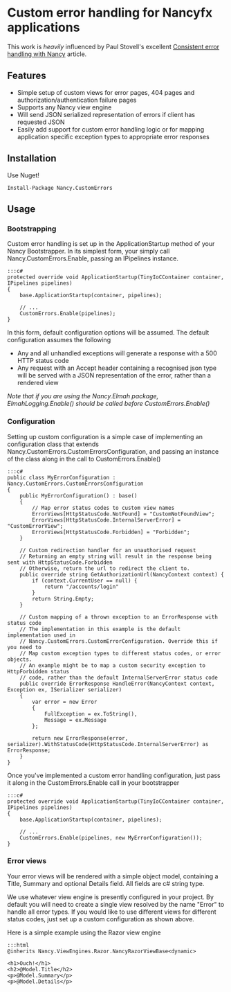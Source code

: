 # Custom error handling for Nancyfx applications

This work is *heavily* influenced by Paul Stovell's excellent [Consistent error handling with Nancy](http://paulstovell.com/blog/consistent-error-handling-with-nancy) article.

## Features

- Simple setup of custom views for error pages, 404 pages and authorization/authentication failure pages
- Supports any Nancy view engine
- Will send JSON serialized representation of errors if client has requested JSON
- Easily add support for custom error handling logic or for mapping application specific exception types to appropriate error responses

## Installation

Use Nuget!

	Install-Package Nancy.CustomErrors

## Usage

### Bootstrapping

Custom error handling is set up in the ApplicationStartup method of your Nancy Bootstrapper. In its simplest form, your simply call Nancy.CustomErrors.Enable, passing an IPipelines instance.

	:::c#
	protected override void ApplicationStartup(TinyIoCContainer container, IPipelines pipelines)
	{
		base.ApplicationStartup(container, pipelines);

		// ...
		CustomErrors.Enable(pipelines);
	}

In this form, default configuration options will be assumed. The default configuration assumes the following

- Any and all unhandled exceptions will generate a response with a 500 HTTP status code
- Any request with an Accept header containing a recognised json type will be served with a JSON representation of the error, rather than a rendered view

*Note that if you are using the Nancy.Elmah package, ElmahLogging.Enable() should be called before CustomErrors.Enable()* 

### Configuration

Setting up custom configuration is a simple case of implementing an configuration class that extends Nancy.CustomErrors.CustomErrorsConfiguration, and passing an instance of the class along in the call to CustomErrors.Enable()

	:::c#
	public class MyErrorConfiguration : Nancy.CustomErrors.CustomErrorsConfiguration
	{
		public MyErrorConfiguration() : base()
		{
			// Map error status codes to custom view names
			ErrorViews[HttpStatusCode.NotFound] = "CustomNotFoundView";
			ErrorViews[HttpStatusCode.InternalServerError] = "CustomErrorView";
			ErrorViews[HttpStatusCode.Forbidden] = "Forbidden";			
		}

		// Custom redirection handler for an unauthorised request
		// Returning an empty string will result in the response being sent with HttpStatusCode.Forbidden
		// Otherwise, return the url to redirect the client to. 
		public override string GetAuthorizationUrl(NancyContext context) {
			if (context.CurrentUser == null) {
				return "/accounts/login"
			}			
			return String.Empty;
		}

		// Custom mapping of a thrown exception to an ErrorResponse with status code
		// The implementation in this example is the default implementation used in
		// Nancy.CustomErrors.CustomErrorConfiguration. Override this if you need to
		// Map custom exception types to different status codes, or error objects.
		// An example might be to map a custom security exception to HttpForbidden status
		// code, rather than the default InternalServerError status code
		public override ErrorResponse HandleError(NancyContext context, Exception ex, ISerializer serializer)
		{
			var error = new Error
			{
				FullException = ex.ToString(),
				Message = ex.Message
			};

			return new ErrorResponse(error, serializer).WithStatusCode(HttpStatusCode.InternalServerError) as ErrorResponse;
		}
	}

Once you've implemented a custom error handling configuration, just pass it along in the CustomErrors.Enable call in your bootstrapper

	:::c#
	protected override void ApplicationStartup(TinyIoCContainer container, IPipelines pipelines)
	{
		base.ApplicationStartup(container, pipelines);

		// ...
		CustomErrors.Enable(pipelines, new MyErrorConfiguration());
	}

### Error views

Your error views will be rendered with a simple object model, containing a Title, Summary and optional Details field. All fields are c# string type.

We use whatever view engine is presently configured in your project. By default you will need to create a single view resolved by the name "Error" to handle all error types. If you would like to use different views for different status codes, just set up a custom configuration as shown above.

Here is a simple example using the Razor view engine
	
	:::html
	@inherits Nancy.ViewEngines.Razor.NancyRazorViewBase<dynamic>
	
	<h1>Ouch!</h1>
	<h2>@Model.Title</h2>
	<p>@Model.Summary</p>
	<p>@Model.Details</p>

